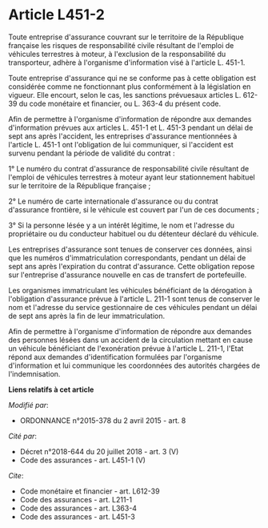 # Article L451-2

Toute entreprise d'assurance couvrant sur le territoire de la République française les risques de responsabilité civile
résultant de l'emploi de véhicules terrestres à moteur, à l'exclusion de la responsabilité du transporteur, adhère à
l'organisme d'information visé à l'article L. 451-1. 

Toute entreprise d'assurance qui ne se conforme pas à cette obligation est considérée comme ne fonctionnant plus conformément
à la législation en vigueur. Elle encourt, selon le cas, les sanctions prévuesaux articles L. 612-39 du code monétaire et
financier, ou L. 363-4 du présent code. 

Afin de permettre à l'organisme d'information de répondre aux demandes d'information prévues aux articles L. 451-1 et L.
451-3 pendant un délai de sept ans après l'accident, les entreprises d'assurance mentionnées à l'article L. 451-1 ont
l'obligation de lui communiquer, si l'accident est survenu pendant la période de validité du contrat : 

1° Le numéro du contrat d'assurance de responsabilité civile résultant de l'emploi de véhicules terrestres à moteur ayant
leur stationnement habituel sur le territoire de la République française ; 

2° Le numéro de carte internationale d'assurance ou du contrat d'assurance frontière, si le véhicule est couvert par l'un de
ces documents ; 

3° Si la personne lésée y a un intérêt légitime, le nom et l'adresse du propriétaire ou du conducteur habituel ou du
détenteur déclaré du véhicule. 

Les entreprises d'assurance sont tenues de conserver ces données, ainsi que les numéros d'immatriculation correspondants,
pendant un délai de sept ans après l'expiration du contrat d'assurance. Cette obligation repose sur l'entreprise d'assurance
nouvelle en cas de transfert de portefeuille. 

Les organismes immatriculant les véhicules bénéficiant de la dérogation à l'obligation d'assurance prévue à l'article L.
211-1 sont tenus de conserver le nom et l'adresse du service gestionnaire de ces véhicules pendant un délai de sept ans après
la fin de leur immatriculation. 

Afin de permettre à l'organisme d'information de répondre aux demandes des personnes lésées dans un accident de la
circulation mettant en cause un véhicule bénéficiant de l'exonération prévue à l'article L. 211-1, l'Etat répond aux demandes
d'identification formulées par l'organisme d'information et lui communique les coordonnées des autorités chargées de
l'indemnisation.

**Liens relatifs à cet article**

_Modifié par_:

  - ORDONNANCE n°2015-378 du 2 avril 2015 - art. 8

_Cité par_:

  - Décret n°2018-644 du 20 juillet 2018 - art. 3 (V)
  - Code des assurances - art. L451-1 (V)

_Cite_:

  - Code monétaire et financier - art. L612-39
  - Code des assurances - art. L211-1
  - Code des assurances - art. L363-4
  - Code des assurances - art. L451-3

